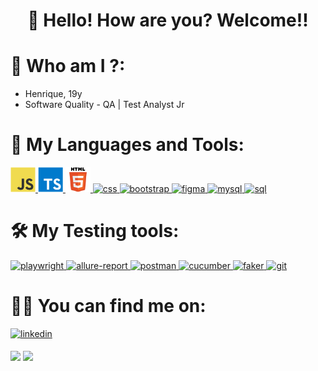 

<h1 align="center">
👋 Hello! How are you? Welcome!!
</h1>

#  👨 Who am I ?:
* Henrique, 19y
* Software Quality - QA | Test Analyst Jr

#  🚀 My Languages and Tools:
<a href="https://developer.mozilla.org/en-US/docs/Web/JavaScript" rel="nofollow">
<img alt="javascript" height="40" width="40" src="https://raw.githubusercontent.com/devicons/devicon/master/icons/javascript/javascript-original.svg">
</a>
<a href="https://www.typescriptlang.org" rel="nofollow">
<img alt="typescript" height="40" width="40" src="https://raw.githubusercontent.com/devicons/devicon/master/icons/typescript/typescript-plain.svg">
</a>
<a href="https://www.w3.org/html/" rel="nofollow">
<img alt="html" height="40" width="40" src="https://raw.githubusercontent.com/devicons/devicon/master/icons/html5/html5-original-wordmark.svg">
</a>
<a href="https://www.cssportal.com/css3-button-generator"  rel="nofollow">
<img alt="css" height="40" width="40" src="https://upload.wikimedia.org/wikipedia/commons/thumb/3/3d/CSS.3.svg/1200px-CSS.3.svg.png">
</a>
<a href="https://getbootstrap.com/"  rel="nofollow">
<img alt="bootstrap" height="40" width="40" src="https://upload.wikimedia.org/wikipedia/commons/thumb/b/b2/Bootstrap_logo.svg/1280px-Bootstrap_logo.svg.png">
</a>
<a href="https://www.figma.com/files/recent?fuid=1019770625343230844"  rel="nofollow">
<img alt="figma" height="40" width="40" src="https://www.vectorlogo.zone/logos/figma/figma-icon.svg">
</a>
<a href="https://www.mysql.com/"  rel="nofollow">
<img alt="mysql" height="40" width="40" src="https://styles.redditmedia.com/t5_2qm6k/styles/communityIcon_dhjr6guc03x51.png">
</a>
<a href="https://www.devmedia.com.br/guia/guia-completo-de-sql/38314"  rel="nofollow">
<img alt="sql" height="40" width="40" src="https://cdn-icons-png.flaticon.com/512/4492/4492311.png">
</a>

# 🛠️ My Testing tools:
<a href="https://playwright.dev/" rel="nofollow">
<img alt="playwright" height="40" width="40" src="https://playwright.dev/img/playwright-logo.svg"
</a>
<a href="https://allurereport.org/docs/gettingstarted-installation/" rel="nofollow">
<img alt="allure-report" height="40" width="40" src="https://avatars.githubusercontent.com/u/5879127?s=280&v=4">
</a>
<a href="https://www.postman.com/" rel="nofollow">
<img alt="postman" height="40" width="40" src="https://blog.bsource.com.br/assets/img/POSTMAN.png">
</a>
 <a href="https://cucumber.io/" rel="nofollow">
<img alt="cucumber" height="40" width="40" src="https://img.stackshare.io/service/2544/jasVAxyJ.png">
</a>
 <a href="https://fakerjs.dev/guide/" rel="nofollow">
<img alt="faker" height="40" width="40" src="https://fakerjs.dev/logo.svg">
</a>
 <a href="https://git-scm.com/" rel="nofollow">
<img alt="git" height="40" width="40" src="https://bastter-storage.b-cdn.net/outros/b691b724-2a8e-4f45-b632-ffaa4439c404.png">
</a>

 # 🤜🤛 You can find me on:
<a href="https://www.linkedin.com/in/henrique-lopes-velozo-272206234/" rel="nolfollow">
<img alt="linkedin" height="40" width="40" src="https://upload.wikimedia.org/wikipedia/commons/thumb/c/ca/LinkedIn_logo_initials.png/640px-LinkedIn_logo_initials.png"/>
</a>
<br>
<br>
<div class="">
<a>
  <img height=200 align="center" src="https://github-readme-stats.vercel.app/api?username=Hrqlv&theme=vue-dark"/>
 <img height=270  align="center" src="https://github-readme-stats.vercel.app/api/top-langs/?username=Hrqlv&theme=vue-dark"/>
</a>
</div>

